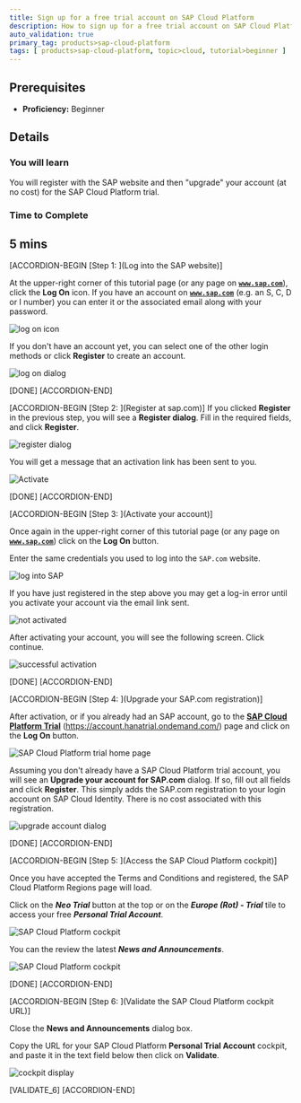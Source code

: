 ```yaml
---
title: Sign up for a free trial account on SAP Cloud Platform
description: How to sign up for a free trial account on SAP Cloud Platform
auto_validation: true
primary_tag: products>sap-cloud-platform
tags: [ products>sap-cloud-platform, topic>cloud, tutorial>beginner ]
---
```


## Prerequisites
 - **Proficiency:** Beginner


## Details
### You will learn  
You will register with the SAP website and then "upgrade" your account (at no cost) for the SAP Cloud Platform trial.

### Time to Complete
**5 mins**
---

[ACCORDION-BEGIN [Step 1: ](Log into the SAP website)]

At the upper-right corner of this tutorial page (or any page on <a href="https://www.sap.com" target="new"><b>`www.sap.com`</b></a>), click the **Log On** icon. If you have an account on <a href="https://www.sap.com" target="new"><b>`www.sap.com`</b></a> (e.g. an S, C, D or I number) you can enter it or the associated email along with your password.

![log on icon](sci-01.png)

If you don't have an account yet, you can select one of the other login methods or click **Register** to create an account.

![log on dialog](sci-02.png)

[DONE]
[ACCORDION-END]

[ACCORDION-BEGIN [Step 2: ](Register at sap.com)]
If you clicked **Register** in the previous step, you will see a **Register dialog**. Fill in the required fields, and click **Register**.

![register dialog](sci-02.1.png)

You will get a message that an activation link has been sent to you.

![Activate](hcp_signup3.png)

[DONE]
[ACCORDION-END]

[ACCORDION-BEGIN [Step 3: ](Activate your account)]

Once again in the upper-right corner of this tutorial page (or any page on <a href="https://www.sap.com" target="new"><b>`www.sap.com`</b></a>) click on the **Log On** button.

Enter the same credentials you used to log into the `SAP.com` website.

![log into SAP](log-into-sap.png)

If you have just registered in the step above you may get a log-in error until you activate your account via the email link sent.

![not activated](not-activated.png)

After activating your account, you will see the following screen. Click continue.

![successful activation](successful-activation.png)

[DONE]
[ACCORDION-END]

[ACCORDION-BEGIN [Step 4: ](Upgrade your SAP.com registration)]

After activation, or if you already had an SAP account, go to the <a href="https://account.hanatrial.ondemand.com/" target="new"><b>SAP Cloud Platform Trial</b></a> (<https://account.hanatrial.ondemand.com/>) page and click on the **Log On** button.

![SAP Cloud Platform trial home page ](sapcp-04.png)

Assuming you don't already have a SAP Cloud Platform trial account, you will see an **Upgrade your account for SAP.com** dialog. If so, fill out all fields and click **Register**. This simply adds the SAP.com registration to your login account on SAP Cloud Identity. There is no cost associated with this registration.

![upgrade account dialog](sci-03.png)

[DONE]
[ACCORDION-END]

[ACCORDION-BEGIN [Step 5: ](Access the SAP Cloud Platform cockpit)]

Once you have accepted the Terms and Conditions and registered, the SAP Cloud Platform Regions page will load.

Click on the ***Neo Trial*** button at the top or on the ***Europe (Rot) - Trial*** tile to access your free ***Personal Trial Account***.

![SAP Cloud Platform cockpit](hcp-regions.png)

You can the review the latest ***News and Announcements***.

![SAP Cloud Platform cockpit](hcp-07.png)

[DONE]
[ACCORDION-END]

[ACCORDION-BEGIN [Step 6: ](Validate the SAP Cloud Platform cockpit URL)]

Close the **News and Announcements** dialog box.


Copy the URL for your SAP Cloud Platform **Personal Trial Account** cockpit, and paste it in the text field below then click on **Validate**.

![cockpit display](cockpit.png)

[VALIDATE_6]
[ACCORDION-END]
